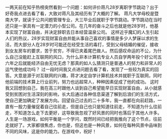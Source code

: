 一两天前在知乎热榜突然看到一个问题：如何评价蒋凡28岁离职字节跳动？出于好奇我点进去看了看，大致对蒋凡及其经历有了大概的了解。
蒋凡大学母校是暨南大学，就读于公共问题管理专业，大三毕业后就职于字节跳动。字节跳动在当时还只是一家具有一定潜力的小型公司。在几年的奋斗之后也就是他28岁时，他基本实现了财富自由，并决定辞职去日本经营温泉公司。
这样近乎魔幻的人生引起人们的热议，28岁实现财富自由并能从事自己喜欢的事情是多少人梦寐以求的生活，而大部分人在28岁时可能还在经受生活的毒打，受到父母结婚的催促，接收到女友房车的要求，苦于贫穷，不得已夹着尾巴做人。然后感叹命运的不公，为什么自己没能赶上互联网的风口，为什么非本计算机专业人员自学两年投个好公司五六年之后就能经济自由无忧无虑？那真的如人么猜测只是普通人的努力和非常人的运气使他成功吗？
过一段时间我又点进问题去看了看，发现了一些较为真实的回答。大意是源于对互联网的兴趣，蒋才决定自学计算机技术并就职于互联网，同时他前端的技术算上行业前列，努力也远超常人，种种因素促成了他的成功。
这时我又回想到自己，我在高三时跟他人谈到自己希望能早日实现财富自由，从小就感受到贫困对生活深刻的影响，长大后通过各种信息渠道了解到后浪们的生活方式，使自己更加确定了发展方向。回望自己过去的二十多年，我一直都在向前赶路，一直有一股力量催促着自己往前走，但是自己也只是知道往前走，不知道为什么往前走，不知道怎么走下去更好，这导致我忽视了好风景的同时也落后于其他人许多。人生是一场游戏，如何平衡是一个学问，既然时间已经把我推向了这个节点，往前走就好了。大家都很焦虑，你也是，但这也是一种风景，如何在每种风景中品味到不同的风味，这是你的能力。在游戏中，祝好！
